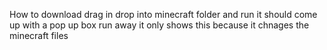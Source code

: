 How to download drag in drop into minecraft folder and run it should come up with a pop up box run away it only shows this because it chnages the minecraft files
